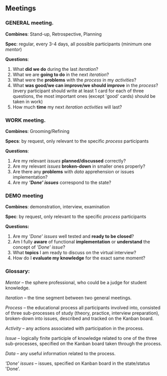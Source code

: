 ## Meetings


### GENERAL meeting. 
**Combines**: Stand-up, Retrospective, Planning 

**Spec**: regular, every 3-4 days, all possible participants (minimum one *mentor*)

**Questions**:

1. What **did we do** during the last *iteration*?
2. What we are **going to do** in the next *iteration*?
3. What were the **problems** with the *process* in my *activities*?
4. What **was good/we can improve/we should improve** in the *process*?
(every participant should write at least 1 card for each of three questions, the most important ones (except 'good' cards) should be taken in work)
5. How much **time** my next *iteration* *activities* will last?


### WORK meeting.
**Combines**: Grooming/Refining 

**Specs**: by request, only relevant to the specific *process* participants

**Questions**:

1. Are my relevant *issues* **planned/discussed** correctly?
2. Are my relevant *issues* **broken-down** in smaller ones properly?
3. Are there any **problems** with *data* apprehension or issues implementation?
4. Are my ***'Done' issues*** correspond to the state?


### DEMO meeting 
**Combines**: demonstration, interview, examination 

**Spec**: by request, only relevant to the specific *process* participants

**Questions:**

1. Are my *'Done' issues* well tested and **ready to be closed**?
2. Am I fully **aware** of functional **implementation** or **understand** the concept of *'Done' issue*?
3. What **topics** I am ready to discuss on the virtual interview?
4. How do I **evaluate my knowledge** for the exact same moment?


### Glossary:
*Mentor* – the sphere professional, who could be a judge for student knowledge.

*Iteration* – the time segment between two general meetings.

*Process* – the educational process all participants involved into, consisted of three sub-processes of study (theory, practice, interview preparation), broken-down into issues, described and tracked on the Kanban board.

*Activity* – any actions associated with participation in the process.

*Issue* – logically finite participle of knowledge related to one of the three sub-processes, specified on the Kanban board taken through the process.

*Data* – any useful information related to the process.

*'Done' issues* – issues, specified on Kanban board in the state/status 'Done'.
